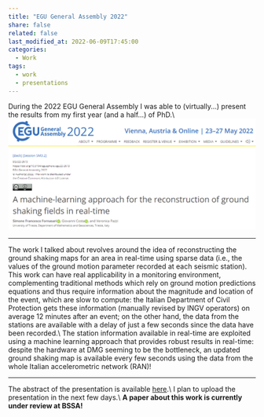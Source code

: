 ```yaml
---
title: "EGU General Assembly 2022"
share: false
related: false
last_modified_at: 2022-06-09T17:45:00
categories:
  - Work
tags:
  - work
  - presentations
---
```


During the 2022 EGU General Assembly I was able to (virtually...) present the results from my first year (and a half...) of PhD.\\
<a href="https://doi.org/10.5194/egusphere-egu22-2673" rel="some text">![EGU22 Abstract Title](/assets/img/egu22.PNG "EGU22 Abstract Title")</a>

---

The work I talked about revolves around the idea of reconstructing the ground shaking maps for an area in real-time using sparse data (i.e., the values of the ground motion parameter recorded at each seismic station).
This work can have real applicability in a monitoring environment, complementing traditional methods which rely on ground motion predictions equations and thus require information about the magnitude and location of the event, which are slow to compute: the Italian Department of Civil Protection gets these information (manually revised by INGV operators) on average 12 minutes after an event; on the other hand, the data from the stations are available with a delay of just a few seconds since the data have been  recorded.\\
The station information available in real-time are exploited using a machine learning approach that provides robust results in real-time: despite the hardware at DMG seeming to be the bottleneck, an updated ground shaking map is available every few seconds using the data from the whole Italian accelerometric network (RAN)!

---

The abstract of the presentation  is available [here](https://doi.org/10.5194/egusphere-egu22-2673).\\
I plan to upload the presentation in the next few days.\\
**A paper about this work is currently under review at BSSA!**


